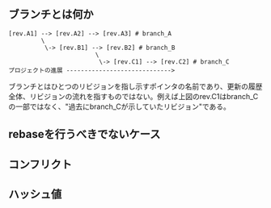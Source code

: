 ## ブランチとは何か

```
[rev.A1] --> [rev.A2] --> [rev.A3] # branch_A
         \
          \-> [rev.B1] --> [rev.B2] # branch_B
                        \
                         \-> [rev.C1] --> [rev.C2] # branch_C
プロジェクトの進展 ----------------------------->
```

ブランチとはひとつのリビジョンを指し示すポインタの名前であり、更新の履歴全体、リビジョンの流れを指すものではない。例えば上図のrev.C1はbranch_Cの一部ではなく、"過去にbranch_Cが示していたリビジョン"である。

## rebaseを行うべきでないケース

## コンフリクト

## ハッシュ値
